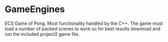 # GameEngines

ECS Game of Pong. Most functionality handled by the C++. The game must load a number of packed scenes to work so for best results download and run the included project2 game file.
